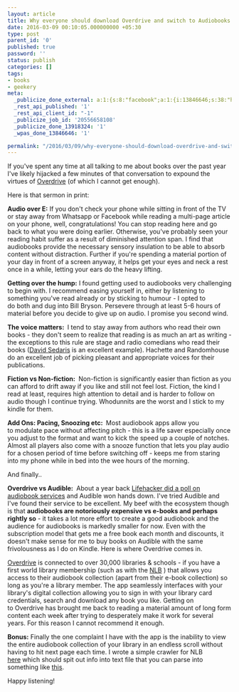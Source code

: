 ```yaml
---
layout: article
title: Why everyone should download Overdrive and switch to Audiobooks
date: 2016-03-09 00:10:05.000000000 +05:30
type: post
parent_id: '0'
published: true
password: ''
status: publish
categories: []
tags:
- books
- geekery
meta:
  _publicize_done_external: a:1:{s:8:"facebook";a:1:{i:13846646;s:38:"https://facebook.com/10156548008700184";}}
  _rest_api_published: '1'
  _rest_api_client_id: "-1"
  _publicize_job_id: '20556658108'
  _publicize_done_13918324: '1'
  _wpas_done_13846646: '1'

permalink: "/2016/03/09/why-everyone-should-download-overdrive-and-switch-to-audiobooks/"
---
```

If you've spent any time at all talking to me about books over the past year I've likely hijacked a few minutes of that conversation to&nbsp;expound&nbsp;the virtues of [Overdrive](https://www.overdrive.com/) (of which I cannot get enough).

Here is that sermon in print:

**Audio over E:** If you don't check your phone while sitting in front of the TV or stay away from Whatsapp or Facebook while reading a multi-page article on your phone, well, congratulations!&nbsp;You can stop reading here and go back to what you were doing earlier. Otherwise, you've probably seen your reading habit suffer as a result of diminished attention span.&nbsp;I find that audiobooks provide the necessary&nbsp;sensory insulation to be able to absorb content without distraction. Further&nbsp;if you're spending a material portion of your day in front of a screen anyway, it helps get your eyes and neck a rest once in a while, letting your ears do the heavy lifting.

**Getting over the hump:** I found getting used to audiobooks&nbsp;very challenging to begin with. I recommend easing yourself in, either by listening to something you've read already or by sticking to humour - I opted to do&nbsp;both&nbsp;and dug into&nbsp;Bill Bryson. Persevere through at least 5-6 hours of material before you decide to give up on audio. I promise you second wind.

**The voice matters:&nbsp;** I tend to stay away from authors who read their own books - they don't seem to realize that reading is as much an art as writing - the exceptions to this rule are stage and radio comedians who read their books ([David Sedaris](http://www.hachettebookgroup.com/titles/david-sedaris/me-talk-pretty-one-day/9780316777728/) is an excellent example).&nbsp;Hachette and Randomhouse do an excellent job of picking pleasant and appropriate&nbsp;voices for their publications.

**Fiction vs Non-fiction:&nbsp;** Non-fiction is significantly&nbsp;easier than fiction as you can afford to drift away if you like and still not feel lost. Fiction, the kind I read at least, requires high attention to detail and is harder to follow on audio though I continue&nbsp;trying. Whodunnits are the worst and I stick to my kindle for them.

**Add Ons: Pacing, Snoozing etc:&nbsp;** Most audiobook apps&nbsp;allow you to&nbsp;modulate pace&nbsp;without affecting pitch - this is a life saver especially once you adjust to the format and want to kick the speed&nbsp;up a couple of notches. Almost all&nbsp;players also come with a snooze function&nbsp;that lets you play audio for a chosen period of time before switching off - keeps me from staring into my phone while in bed into the wee hours of the morning.

And finally..

**Overdrive vs Audible:&nbsp;** About a year back [Lifehacker did a poll on audiobook services](http://lifehacker.com/five-best-audiobook-services-1688572545/1689489712)&nbsp;and Audible won hands down. I've tried Audible and I've found their service to be excellent.&nbsp;My beef with the ecosystem though is that **audiobooks are notoriously expensive vs e-books and perhaps rightly so** - it takes a lot more effort to create a good audiobook and the audience for audiobooks is markedly smaller for now. Even with the subscription model that gets me a free book each month and discounts, it doesn't make sense for me to buy books on Audible with the same frivolousness as I do on&nbsp;Kindle. Here is where Overdrive comes in.

[Overdrive](http://company.overdrive.com/company/who-we-are/history/) is connected to over 30,000 libraries & schools - if you have a first world library membership (such as with the [NLB](https://www.nlb.gov.sg/)&nbsp;) that allows you access to their audiobook collection (apart from their e-book collection) so long as you're a library member. The app seamlessly interfaces with your library's digital collection allowing you to sign in with your library card credentials, search and download any book you like. Getting on to&nbsp;Overdrive&nbsp;has brought me back to reading a&nbsp;material&nbsp;amount of long form content each week&nbsp;after trying to desperately make it work for several years. For this reason I cannot recommend it enough.

**Bonus:** Finally the one complaint I have with the app is the inability to view the entire audiobook collection of your library in an endless scroll without having to hit next page each time. I wrote a simple crawler for NLB [here](https://github.com/8u1x0/legendary-broccoli/blob/master/WeblinkGetterv2.py)&nbsp;which should spit out info into text file that you can parse into something like [this](https://docs.google.com/spreadsheets/d/1FEfU0DdA1ktAKFvZAAUD8CEvNQcvrkWhB9eRzD5BVno/edit?usp=sharing).

Happy listening!

&nbsp;

